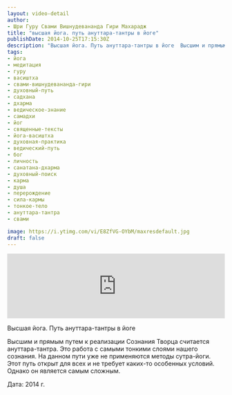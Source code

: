 ```yaml
---
layout: video-detail
author:
- Шри Гуру Свами Вишнудевананда Гири Махарадж
title: "высшая йога. путь ануттара-тантры в йоге"
publishDate: 2014-10-25T17:15:30Z
description: "Высшая йога. Путь ануттара-тантры в йоге  Высшим и прямым путем к реализации Сознания Творца считается ануттара-тантра. Это работа с самыми тонкими слоями нашего сознания. На данном пути уже не применяются методы сутра-йоги. Этот путь открыт для все"
tags: 
- йога
- медитация
- гуру
- васиштха
- свами-вишнудевананда-гири
- духовный-путь
- садхана
- дхарма
- ведическое-знание
- самадхи
- йог
- священные-тексты
- йога-васиштха
- духовная-практика
- ведический-путь
- бог
- личность
- санатана-дхарма
- духовный-поиск
- карма
- душа
- перерождение
- сила-кармы
- тонкое-тело
- ануттара-тантра
- свами

image: https://i.ytimg.com/vi/E8ZfVG-OYbM/maxresdefault.jpg
draft: false
---
```


<iframe width="100%" src="https://www.youtube.com/embed/E8ZfVG-OYbM" frameborder="0" allowfullscreen=""></iframe> 

 Высшая йога. Путь ануттара-тантры в йоге

 Высшим и прямым путем к реализации Сознания Творца считается ануттара-тантра. Это работа с самыми тонкими слоями нашего сознания. На данном пути уже не применяются методы сутра-йоги. Этот путь открыт для всех и не требует каких-то особенных условий. Однако он является самым сложным.  

  
 Дата: 2014 г.

  

 